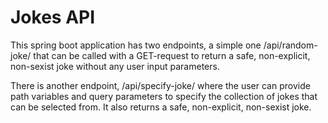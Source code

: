 # Jokes API
This spring boot application has two endpoints, a simple one /api/random-joke/ that can be called with a
GET-request to return a safe, non-explicit, non-sexist joke without any user input parameters.

There is another endpoint, /api/specify-joke/ where the user can provide path variables and query parameters
to specify the collection of jokes that can be selected from. It also returns a safe, non-explicit,
non-sexist joke.